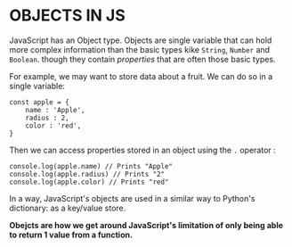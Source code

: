 # OBJECTS IN JS

JavaScript has an Object type. Objects are single variable that can hold more complex information than the basic types kike `String`, `Number` and `Boolean`.
though they contain _properties_ that are often those basic types.

For example, we may want to store data about a fruit. We can do so in a single variable:

    const apple = {
        name : 'Apple',
        radius : 2,
        color : 'red',
    }

Then we can access properties stored in an object using the `.` operator :

    console.log(apple.name) // Prints "Apple"
    console.log(apple.radius) // Prints "2"
    console.log(apple.color) // Prints "red"

In a way, JavaScript's objects are used in a similar way to Python's dictionary: as a key/value store.

**Obejcts are how we get around JavaScript's limitation of only being able to return 1 value from a function.**

